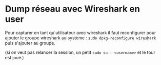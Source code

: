 # Dump réseau avec Wireshark en user

Pour capturer en tant qu'utilisateur avec wireshark il faut reconfigurer pour ajouter le groupe wireshark au système :
`sudo dpkg-reconfigure wireshark`
puis s'ajouter au groupe.

(si on veut pas relancer la session, un petit `sudo su - <username>` et le tour est joué.)
